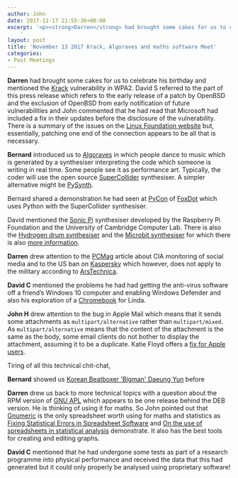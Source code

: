 ```yaml
---
author: John
date: 2017-11-17 21:55:36+00:00
excerpt: '<p><strong>Darren</strong> had brought some cakes for us to celebrate his birthday and mentioned the <a href="https://www.krackattacks.com/" type="text/html">Krack</a> vulnerability in WPA2. David S referred to the part of this press release which refers to the early release of a patch by OpenBSD and the exclusion of OpenBSD from early notification of future vulnerabilities.</p>
	'
layout: post
title: 'November 13 2017 Krack, Algoraves and maths software Meet'
categories:
- Past Meetings
---
```


<p><strong>Darren</strong> had brought some cakes for us to celebrate his birthday and mentioned the <a href="https://www.krackattacks.com/" type="text/html">Krack</a> vulnerability in WPA2. David S referred to the part of this press release which refers to the early release of a patch by OpenBSD and the exclusion of OpenBSD from early notification of future vulnerabilities and John commented that he had read that Microsoft had included a fix in their updates before the disclosure of the vulnerability. There is a summary of the issues on the <a href="https://www.linux.com/blog/2017/10/tips-secure-your-network-wake-krack" type="text/html">Linux Foundation website</a> but, essentially, patching one end of the connection appears to be all that is necessary.</p><p><strong>Bernard</strong> introduced us to <a href="https://en.wikipedia.org/wiki/Algorave" type="text/html">Algoraves</a> in which people dance to music which is generated by a synthesiser interpreting the code which someone is writing in real time. Some people see it as performance art. Typically, the coder will use the open source <a href="https://en.wikipedia.org/wiki/SuperCollider" type="text/html">SuperCollider</a> synthesiser. A simpler alternative might be <a href="https://mdoege.github.io/PySynth/" type="text/html">PySynth</a>.</p><p>Bernard shared a demonstration he had seen at <a href="https://www.youtube.com/watch?v=_gksJ3emMps" type="text/html">PyCon</a> of <a href="http://foxdot.org/" type="text/html">FoxDot</a> which uses Python with the SuperCollider synthesiser.</p><p>David mentioned the <a href="https://www.raspberrypi.org/blog/sonic-pi-free-music-and-computing-resource/" type="text/html">Sonic Pi</a> synthesiser developed by the Raspberry Pi Foundation and the University of Cambridge Computer Lab. There is also the <a href="https://soslug.org/home/software/audio/drum-synthesiser-hydrogen/" type="text/html">Hydrogen drum synthesiser</a> and the <a href="https://www.youtube.com/watch?v=wDSTIQZv9vw" type="text/html">Microbit synthesiser</a> for which there is also <a href="https://therustyrocket.wordpress.com/2017/07/01/microbit-synthesiser-v2/" type="text/html">more information</a>.</p><p><strong>Darren</strong> drew attention to the <a href="https://www.pcmag.com/article2/0,2817,2395904,00.asp" type="text/html">PCMag</a> article about CIA monitoring of social media and to the US ban on <a href="https://phys.org/news/2017-07-kaspersky-software-russia-ties.html" type="text/html">Kaspersky</a> which however, does not apply to the military according to <a href="https://arstechnica.com/tech-policy/2017/09/kaspersky-software-banned-from-us-government-agencies/" type="text/html">ArsTechnica</a>.</p><p><strong>David C</strong> mentioned the problems he had had getting the anti-virus software off a friend’s Windows 10 computer and enabling Windows Defender and also his exploration of a <a href="https://en.wikipedia.org/wiki/Chromebook" type="text/html">Chromebook</a> for Linda.</p><p><strong>John H</strong> drew attention to the bug in Apple Mail which means that it sends some attachments as <code>multipart/alternative</code> rather than <code>multipart/mixed</code>. As <code>multipart/alternative</code> means that the content of the attachment is the same as the body, some email clients do not bother to display the attachment, assuming it to be a duplicate. Katie Floyd offers a <a href="https://katiefloyd.com/blog/get-rid-of-inline-attachments-in-apple-mail" type="text/html">fix for Apple users</a>.</p><p>Tiring of all this technical chit-chat,</p><p><strong>Bernard</strong> showed us <a href="https://www.youtube.com/watch?v=G8HL9b0U_Eg" type="text/html">Korean Beatboxer 'Bigman' Daeung Yun</a> before</p><p><strong>Darren</strong> drew us back to more technical topics with a question about the RPM version of <a href="https://www.gnu.org/software/apl/" type="text/html">GNU APL</a> which appears to be one release behind the DEB version. He is thinking of using it for maths. So John pointed out that <a href="http://gnumeric.org/" type="text/html">Gnumeric</a> is the only spreadsheet worth using for maths and statistics as <a href="http://www.pages.drexel.edu/~bdm25/gnumeric.pdf" type="application/pdf">Fixing Statistical Errors in Spreadsheet Software</a> and <a href="http://www.phusewiki.org/docs/2009%20PAPERS/SP06.pdf" type="application/pdf">On the use of spreadsheets in statistical analysis</a> demonstrate. It also has the best tools for creating and editing graphs.</p><p><strong>David C</strong> mentioned that he had undergone some tests as part of a research programme into physical performance and received the data that this had generated but it could only properly be analysed using proprietary software!</p>



